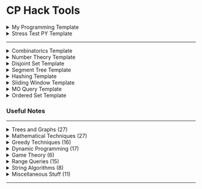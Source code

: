 # CP Hack Tools

<details markdown="1"> 
<summary> My Programming Template
</summary>

```cpp
#include <ext/pb_ds/assoc_container.hpp>
#include <bits/stdc++.h>

#define eb emplace_back
#define fi first 
#define se second 
#define mp make_pair
#define mt make_tuple
#define tm ((tl+tr)>>1)
#define INF (1<<62)
#define endl "\n"
#define mem(v,w) memset(v,w,sizeof(v))
#define sz(v) v.size()
#define all(v) v.begin(),v.end()
#define rall(v) v.rbegin(),v.rend()
#define ub upper_bound
#define lb lower_bound
#define vi vector<int>
#define si stack<int>
#define vvi vector<vector<int>>
#define setbits(v) __builtin_popcount(v)
#define setbitsll(v) __builtin_popcountll(v)
#define nth_element(s,n) *(s.find_by_order(n-1)) 
#define count_smaller(s,n) s.order_of_key(n)  
#define raffle_draw(l,r) uniform_int_distribution<int>(l,r)(prng)
#define log(...) cerr << __LINE__ << ": "; logger(#__VA_ARGS__,__VA_ARGS__)

using namespace std;
using namespace __gnu_pbds;

typedef long long ll;
typedef unsigned long long ull;
typedef pair<int,int> pii;
typedef pair<ll,ll> pll;
typedef tree<int, null_type, less<int>, rb_tree_tag, tree_order_statistics_node_update> ordered_set; //pbds

template <class T,class U> bool chmin(T &x, U y){ if(x>y){ x=y; return true; } return false; }
template <class T,class U> bool chmax(T &x, U y){ if(x<y){ x=y; return true; } return false; }

mt19937 prng(chrono::steady_clock::now().time_since_epoch().count()); // mersenne twister
const long double pi = acos(-1.0);
const int mod = 1e9+7;

/* logging utitlies */
template<typename ...Args>
void logger(string vars, Args&&... values){
	cerr << "[";
	cerr << vars << "] = ";
	string delimeter = "";
	cerr << "[";
		(..., (cerr <<  delimeter << values, delimeter=","));
	cerr << "]\n";
}

/* i/o stream utilities */
ostream& operator <<(ostream& out, pair<int,int> const& v){
    out << v.fi << "," << v.se; 
    return out; 
}

template<typename T>
ostream& operator <<(ostream& out, const vector<T>& v){
    for (const T& x: v) out << x << " "; 
    return out; 
}

template<typename T, typename S>
ostream& operator <<(ostream& out, const map<T,S>& v){
    for (auto& x: v) out << x.fi << "-->" << x.se; 
    return out; 
}

template<typename T>
ostream& operator <<(ostream& out, const set<T>& v){
    for (auto& x: v) cout << x << " ";
    return out;
}

template<typename T>
ostream& operator <<(ostream& out, const multiset<T>& v){
    for (auto& x: v) cout << x << " ";
    return out;
}

/* adhoc utilities */  
inline ll ceil_divide(ll a,ll b){   return (a+b-1)/b; }	

template <class T>
void remove_duplicates(vector<T> &v){ sort(all(v)); v.erase(unique(all(v)),v.end());}

string to_binary(ll v){
    if(!v) return "0";
    string s="";
    while (v>0){
        s += static_cast<char>(v%2 + '0');
        v/=2;
    }
    reverse(all(s));
    return s; 
    
}

int main(){
	
	std::ios::sync_with_stdio(false);
	cin.tie(0);

	#ifdef _INPUT
	freopen("input.txt", "r", stdin);
	#endif 

	return 0;
}
```

</details>



<details markdown="1">
<summary>Stress Test PY Template
</summary>

```py
import filecmp
import os
import random
import sys
import subprocess

my_solution = sys.argv[1]
test_solution = sys.argv[2]

my_solution_exe = my_solution.split(".cpp")[0]
test_solution_exe = test_solution.split(".cpp")[0]

input_file = "in.txt"
my_solution_out = "out1.txt"
test_solution_out = "out2.txt"

def generate_input_file():
    '''
            Write code here to generate the input file
            Tips:
                1. Use random.randint(l,r) : to generate random number between l...r
                2. Perm = list(range(1,n)) random.shuffle(Perm) : to generate a randome permutation
        '''
def test_case(i):
    generate_input_file()
    os.system(f"./{my_solution_exe} < {input_file} > {my_solution_out}")
    os.system(f"./{test_solution_exe} < {input_file} > {test_solution_out}")

    with open(my_solution_out, "r") as f:
        a = f.readline()
        a.rstrip()

    with open(test_solution_out, "r") as f:
        b = f.readline()
        b.rstrip()

    if a == b:
        print(f"Test {i} passed.")
    else:
        print("ERROR, match out1.txt and out2.txt.")
        sys.exit(0)

def run_commands(cmd):
    print(cmd)
    try:
        cmd = cmd.split(" ")
        subprocess.run(cmd, check=True)
    except subprocess.CalledProcessError as e:
        print ("Error:", e)

def compile_command(cpp_file):
    compilation_flags = "-Wall -Wextra -Wshadow -D_GLIBCXX_ASSERTIONS -DDEBUG -ggdb3 -fmax-errors=2 -fsanitize=address,undefined -std=c++17"
    exe_name = cpp_file.split(".cpp")[0]
    return f"g++ {compilation_flags} {exe_name} {cpp_file}"

if __name__ == '__main__':

    run_commands(compile_command(my_solution))
    run_commands(compile_command(test_solution))

    for i in range(1,10000):
        test_case(i)


```
</details>

---

<details markdown="1">
<summary>Combinatorics Template
</summary>


```cpp
inline int mul(int x,int y){    ll z = 1ll; z=z*x*y;   z%=mod; return (int)z; }
inline int add(int x,int y){    ll z = 0ll; z=z+x+y;   z%=mod; return (int)z; }
inline int sub(int x,int y){    ll z=0ll;   z=x+mod-y; z%=mod; return (int)z; }

inline int binpow(int x,int y){

    ll z = 1ll;
    while(y){
        if(y&1) z=mul(z,x);
        x = mul(x,x);
        y>>=1;
    }
    return (int)z;
}

inline int inv(int x){ return binpow(x,mod-2); }

const int N = 400004;
int fac[N], rfac[N];
void fasetup(){
	fac[0] = rfac[0] = 1;
	for(int i=1;i<N;i++) fac[i] = mul(fac[i-1],i);
	rfac[N-1] = inv(fac[N-1]);
	for(int i=N-2;i>0;i--) rfac[i] = mul(rfac[i+1], i+1);
} 

int choose(int n,int r){
	assert(n>=r);
	return mul(fac[n], mul(rfac[r],rfac[n-r])); 
}
```
</details>

<details markdown="1">  
<summary> Number Theory Template 
</summary>

```cpp
vector<int> p; 
int sieve [MAXN]; 
auto sievef = [&] (int MAXN) -> void {
    sieve[1] = 1;
    for (int i = 2; i < MAXN; i++){
        if (sieve[i]) continue;
        p.emplace_back (i); 
        for (int j = i; j < MAXN; j += i){
            sieve [j] = i; 
        }
    }
};

auto factor = [&](int n) -> vector<pii> {
    vector<pii> res;
    for (int &x : p){
        if (x * x > n) break;
        else if (n % x) continue;
        res.emplace_back (x, 0); 
        while (n % x == 0) {
            res.back().se++; 
            n /= x; 
        } 
    }
    if (n > 1) res.emplace_back (n, 1); 
    return res; 
};

vi divisors (int n) {
    vi d = {1};
    while (n > 1){
        int m = 0;
        int q = sieve[n];
        while (n % q == 0) { m++; n /= q; }
        int dsize = d.size();
        int pw = q; 
        for (int i = 0;i < m; i++) {
            for (int j = 0; j < dsize; j++) d.emplace_back (d[j] * pw);
            pw *= q;
        } 
    }
    return d; 
} 

```

</details>
	
	

<details markdown="1">
<summary>Disjoint Set Template
</summary>
	
```cpp
/* Usage: DSU S(n); S.unite (1, 2); S.totalSize(2); */

struct DSU {
	vector <int> par, size_;
	int biggest; 
	DSU (int n) : par (n+1), size_(n+1, 1), biggest(1) { 
		for (int i=0;i<=n;i++) { 
			par[i] = i;
			size_[i] = vis[i];
		}			
	}
	int root (int u) {
		if (par[u] == u) return u; 
		return par[u] = root (par[u]);
	}
	void unite (int u, int v){
		if (root(u) == root(v)) return; 
		if (rand() & 1) swap (u, v); 
		size_[root(v)] += size_[root(u)];
		par[root(u)] = v;
		chmax (biggest, size_[root(v)]);
	}
	int totalSize (int u) {
		return size_[root(u)]; 
	} 
};
```

</details>

<details markdown="1">
<summary> Segment Tree Template
</summary>

```cpp
/* 1-based segment tree template */
// $set : infinite, ST_MAX, Node constructor, combine code


const int ST_MAX = <>;
int _array[ST_MAX];
const int infinite = <>;

struct Node{
    // 0. add node variables and constructors 
    // int node_variables;
	int val;	
	Node () {
		val = infinite; 
	} 
	Node (int val) : val (val) {} 
};

int _n; // $ set _n 
class SegmentTree {
    public:
		
        Node *_t;
    public:
        
        SegmentTree (int n) {
            _n = n;
            _t = new Node[_n*6]; 
        }

        Node combine (Node lc, Node rc){
            Node res;
            /* 1. add your combine code along with empty node  */
			if (lc.val == infinite) return rc; 
			else if (rc.val == infinite) return lc; 
			int va = max (lc.val, rc.val);  
            return Node (va);
        }

        Node query (const int& l, const int& r, int v=1, int tl=1, int tr=_n){
            if (r<tl||l>tr) return Node (); 
            if (tl>=l && tr<=r) return _t[v]; 
            return combine (query(l, r, v<<1, tl, tm), 
                query(l, r, v<<1|1, tm+1, tr));
        }

        void build (int v=1, int tl=1, int tr=_n){
            if (tl==tr) _t[v] = Node(_array[tl]); 
            else {
                build (v<<1, tl, tm);
                build (v<<1|1, tm+1, tr); 
                _t[v] = combine (_t[v<<1], _t[v<<1|1]); 
            }
        }

        // point update 
        void update (const int& pos, const int& val, int v=1, int tl=1, int tr=_n){
            if (tl==tr) _t[v] = Node(val);  
            else {
                if (pos <= tm) update (pos, val, v<<1, tl, tm);
                else update (pos, val, v<<1|1, tm+1, tr); 
                _t[v] = combine (_t[v<<1], _t[v<<1|1]);  
            }
        }
};
/* Segment Tree tested*/
```
</details>

<details markdown="1">
<summary> Hashing Template 
</summary>

```cpp
struct HashInt {
	static const int mx=1e9+7, my=1e9+9;
	long long x, y;
	HashInt () = default;
	HashInt (long long x_) : x(x_), y(x_) {}
	HashInt (long long x_, long long y_) : x(x_), y(y_) {}
	HashInt operator + (const HashInt& other) const{
		HashInt tmp; 
		tmp.x = (x + other.x) % mx;
		tmp.y = (y + other.y) % my;
		return tmp;
	}
	HashInt operator - (const HashInt& other) const{
		HashInt tmp; 
		tmp.x = (mx + x - other.x) % mx;
		tmp.y = (my + y - other.y) % my; 		
		return tmp;
	}
	HashInt operator * (const HashInt& other) const{
		HashInt tmp; 
		tmp.x = (x * other.x) % mx;
		tmp.y = (y * other.y) % my; 		
		return tmp;
	}
	bool operator == (const HashInt& other) const{
		return x == other.x && y == other.y;
	}
	operator pair<long long ,long long> () const {
		return make_pair (x, y);
	}
}; 

namespace RollHash{
	const int P=239017, N_ = 9e5+4;
	HashInt p[N_], H[N_];
	<always call init before initializing test cases> 
	void init() { 
		p[0] = 1;
		for (int i=1;i<N_;i++){
			p[i] = p[i-1] * P; 
		}
	}
	void gen_hashes (const string& str){
		int n = str.size();
		H[0] = str[0];
		for (int i=1;i<n;i++){
			H[i] = H[i-1] * P + str[i];
		}
	}
		
	HashInt hasher (int l, int r) { return l ? H[r] - H[l-1] * p[r-l+1] : H[r]; }
};

using namespace RollHash;
```
</details>



<details markdown="1">
<summary> Sliding Window Template 
</summary>

```cpp
for(int l=0,r=-1;l<n;l++){ // left boundary of the sliding window
	r = max(r, l-1);
	while(r+1 < n){
		/* modify the window*/
		if extendible? 
			r++;
		else 
			/* rollback window  */ 
		break;

		if(chmax(max_length, r-l+1)){
			// record answer from window
		}
	}
	// modify window to delete left boundary to proceed to the next, l++ happens
}
```

</details>

<details markdown="1">
<summary> MO Query Template 
</summary>

```cpp
int B; 

struct Query{

	int l, r, idx; 
	pair<int, int> toPair () const {
		int b = l/B; 
		return {b, (b&1)?-r:r};
	}
	bool operator < (const Query& other) {
		return toPair () < other.toPair();
	}
};

long long curr = 0; 
void add (int); 
void remove (int);

void solve_offline (vector<Query> q) {
	sort (all(q));
	int currL = 1, currR = 1;
	add (arr[1]); 	
	for (int Q: q){
		int L,R,idx; 
		while (L < currL) add (arr[--currL]);	
		while (R > currR) add (arr[++currR]);
		while (L > currL) remove (arr[currL++]); 
		while (R < currR) remove (arr[currR--]);
		answer[idx] = curr;
	}
} 
```

</details>


<details markdown="1">
<summary> Ordered Set Template 
</summary>
	
```cpp
	struct RBTree { 
	typedef tree<pii, 
			null_type, 
			less<pii>,
			rb_tree_tag, 
			tree_order_statistics_node_update> ord;
	ord s;
	int _t;
	
	RBTree() {  
		_t = 0;
	}
	void emplace (int x) { s.insert ({x, ++_t});  }
	void erase (int x) { s.erase (s.lower_bound({x, 0})); }
	int less_than (int x) { return s.order_of_key({x, 0}); }
	int less_eq (int x) { return s.order_of_key({x+1, 0}); }
	int find_nth (int n) { 
		if (s.find_by_order(n) == s.end()) return -1;
		return s.find_by_order(n)->first;
	}
};	
```
</details>


### Useful Notes

---

<details markdown="1">
<summary>Trees and Graphs (27)
</summary>

---

[1. Cyclicity in undirected graph](graph/graph.md#a)

[2. Cyclicity in directed graph, coloring technique](graph/graph.md#b)

[3. All simple cycles in a undirected graph, w/o composite cycles](graph/graph.md#c)

[4. All tricks using union-find algorithm](graph/graph.md#d)

[5. Small to Large Trick, Merger Sets, a DSU trick](graph/dsu.md)

[6. Tarjan's algorithm to find articulation points, bridges](graph/graph.md#e)

[7. Finding transitive closure of a graph using Floyd Warshall](graph/graph.md#g)

[8. BFS on complement graph aka Pie for a Pie trick](graph/graph.md#h)

[9. All topological ordering](graph/graph.md#i)

[10. Kahn's algorithm for topological ordering](graph/graph.md#j)

[11. Maximal/Minimal Topological ordering](graph/graph.md#k)

[12. Floyd Warshall for finding shortest paths](graph/graph.md#l)

[13. Minimum Spanning Tree, Prim vs Kruskal](graph/graph.md#m)

[14. Dijkstra's shortest path algoritm for non-negative edges](graph/graph.md#o)

[15. Kth shortest path and ghostness in dikjstra's algorithm](graph/graph.md#o1)

[16. Use Bellman Ford for negative edge weights](graph/graph.md#p)

[17. Detect negative cycle using Bellman Ford](graph/graph.md#q)

[18. Shortest Cycle in undirected graph using BFS](graph/graph.md#q1)

[19. 0/1 BFS Trick](graph/graph.md#r)

[20. Strongly connected component aka SCC](graph/graph.md#s)

[21. Kosaraju's algorithm for condensed SCC](graph/graph.md#t)

[22. Finding centeroid a tree, subtree, cut tree](graph/centeroid.md)

[23. Euler Tour, relation between vertices, propagating tree](graph/euler-tour.md)

[24. Everything about Trie](graph/trie.md)

[25. Trie and binary MEX](graph/trie.md)

[26. Bit prefix Trie and XOR operations](graph/trie.md)

[27. Games on Trie](graph/trie.md)

</details>

<details markdown="1">
<summary>Mathematical Techniques (27)
</summary>

---
	
[1. Custom Ceil Function](math/math.md#a)

[2. Lazy Caterer](math/math.md#b) 

[3. Chinese Remainder Theorem](math/math.md#c) 

[4. Derangement](math/math.md#d) 

[5. Chicken Mcnugget Theorem](math/math.md#e) 

[6. Erdos Szekeres Theorem](math/math.md#f) 

[7. Cyclicity](math/math.md#g)

[8. Parity of Permutation](math/math.md#h) 

[9. Rank in Arbitrarty Bases](math/math.md#i) 

[10. Floyd Cycle](math/math.md#j) 

[11. Manhattern Trick](math/math.md#k) 

[12. Complexity of Euclid's dvision Lemma](math/math.md#o)

[13. Subsequence to Subarray Transformation Trick](math/math.md#l)

[14. Some properties of sum of absolute differences aka SAD](math/sad.md)

[15. How to solve diophantine equations](math/diophantine.md#a)

[16. Gaussian Elimination in GF(2), Max XOR Subsequence](math/gaussian-elimination.md)

[17. Euclid extended division algorithm for LCM/GCD](math/gcd-lcm.md)

[18. Catalan Number, Dyck Path](math/combinatorics.md#a)

[19. Inclusion Exclusion Principle](math/combinatorics.md#b)

[20. Prime Factorization, Sieve, Divisors of Large numbers](math/prime-factorization.md)

[21. Minimum Excludent aka MEX](math/mex.md)

[22. No. of Co-prime pairs](math/cses.md)

[23. Meet in the Middle aka MiTM](math/cses.md)

[24. Generating Functions](math/generating_functions.md)

[26. Difference Array, Sort, Repeat](math/math.md#p)

[27. Expected Value Problems](math/expected_value.md)

</details>

<details markdown="1">
<summary>
Greedy Techniques (16)
</summary>

---

[1. Minimum Increment Decrement to make array equal](greedy/adhoc_greedy.md)
	
[2. Largest Area in a Histogram using NGE](greedy/adhoc_greedy.md)

[3. Intermediate Value Property Trick](greedy/adhoc_greedy.md)

[4. Job Sequencing Problems](greedy/adhoc_greedy.md)

[5. A Nice Binary Search Trick](greedy/adhoc_greedy.md)

[6. Find frequency of element in a given range using upperbound, lowerbound](greedy/adhoc_greedy.md)

[7. All techniques using exchange arguments, powerful proving technique](greedy/exchange-arg.md)

[8. Invariance and Extremal Ideas](greedy/invariance.md)

[9. Generic sliding window algorithm](greedy/sliding-window.md)

[10. Comparing a subarray with a sliding window technique](greedy/sliding-window.md)

[11. Find closest pair, minimum euclidean distance](greedy/sweepline.md)

[12. Klee's algorithm for union of intersecting segments](greedy/sweepline.md)

[13. Intervals and Schedules](greedy/interval.md)

[14. UpperBound and LowerBound on Tuples](greedy/adhoc_greedy.md)

[15. Change of slope trick](greedy/adhoc_greedy.md)

[16. Linear Transformation trick](greedy/adhoc_greedy.md)

</details>


<details markdown="1">
<summary>Dynamic Programming (17)
</summary>

---

[1. Max Subarray Sum, Kadane's algorithm](dp/adhoc-dp.md)

[2. Max Subarray Product](dp/adhoc-dp.md)

[3. All variants of buy-sell share problems](dp/adhoc-dp.md)

[4. Bitmasking: Assigment Problem](dp/bitmask.md)

[5. Bitmasking: Held Karp for TSP like problem](dp/bitmask.md)

[6. Masking over Primes](dp/bitmask.md)

[7. Enumerating submasks](dp/bitmask.md)

[8. Profile DP, DP on broken pipes](dp/bitmask.md)

[9. All tricks in digit DP problems, including LCM trick, pair of numbers](dp/digit-dp.md)

[10. Divisibility problems using DP](dp/divisibility.md)

[11. Everything about IN-OUT dp on tree aka Rerooting technique, Tree Distances, Tree Matching](dp/dp-on-trees.md)

[12. Inclusion and Exclusion DP](dp/dp-on-trees.md)

[13. Solving any structural dp problems using kadane's approach](dp/dp_tricks.md)

[14. Subsequence & Substring comparison of two strings type problems](dp/subsequence_dp.md)

[15. Everything about Sieve of Eratosthenes, Prime Factorization, Harmonic Lemma](dp/sieve.md)

[16. Next Element Array technique used in various AND, OR, bitwise problems](dp/next-array.md)

[17. Matrix Exponentiation Trick](dp/matrixexpo.md)

</details>


<details markdown="1">
<summary>Game Theory (6)
</summary>
	
---

[1. Games on arbitrary graphs](games/games.md)

[2. NIM games](games/games.md)

[3. Sprague Grundy Theorem](games/games.md)

[4. Converting games to NIM forms using MEX](games/games.md)

[5. Strategize the game backward, Parity Tricks](games/games.md)

[6. Tag games on Trees, Graphs](games/games_on_graphs.md)

</details>


<details markdown="1">
<summary>Range Queries (15)
</summary>

---
	
[1. Binary Lifting, LCA of trees](range-queries/query.md)

[2. Fenwick Tree, 1D, 2D, difference array trick](range-queries/query.md)

[3. Sparse Table](range-queries/query.md)

[4. Segment Tree 1D, 2D, Lazy Propagation](range-queries/query.md)

[5. Merge Sort Tree](range-queries/query.md)

[6. Sqrt Decomposition](range-queries/query.md)

[7. Counting Inversions using Fenwick Tree](range-queries/query.md)

[8. Order Statistics using Fenwick Tree](range-queries/query.md)

[9. Classical Fenwick Tree application in DP, Coordinate Compression](range-queries/query.md)

[10. Segment Tree, Bit manipulation and Lazy propagation](range-queries/query.md)

[11. Get the nearest element from a given element in a range](range-queries/query.md)

[12. Ordered Statistics using PBDS](range-queries/ordered_sets.md)

[13. Interesting RMQ problems from SPOJ](range-queries/spoj-rmq-sprint.md)

[14. Some non-trivial ideas in RMQ/RSQ](range-queries/non-trivial-examples.md)

[15. MO's algorithm for RSQs and RMQs](range-queries/mo_query_trick.md)

</details>


<details markdown="1">
<summary>String Algorithms (8)
</summary>

---
	
[1. Minimum Palindromic Cuts](string/adhoc-strings.md)

[2. Scatter Palindromes](string/adhoc-strings.md)

[3. Distinct Subsequences](string/adhoc-strings.md)

[4. Don't be a Subsequences](string/adhoc-strings.md)

[5. KMP function, Z algorithm, periodicity of strings](string/kmp.md)

[6. Polynomial Hashing aka Rolling Hash](string/polyhash.md)

[7. Rabin Karp, Lexicographically minimal shift, double hashing](string/polyhash.md)

[8. Fun with Palindromes](string/palindrome.md#fun-with-palindromes)

</details>


<details markdown="1">
<summary>Miscellaneous Stuff (11)
</summary>

---

[1. K-Majority Voting algorithm aka Boyer-Moore](others/voting.md) 

[2. Some useful bit hacks, bitsets](others/bit-hacks.md)

[3. Bitset Magic and DP optimizations](others/bitsets.md)

[4. Minimum, Maximum XOR values of pair of numbers](others/classical_ideas.md)

[5. Coordinate Compression](others/coordinate-compression.md)

[6. Ternary Search for unimodal data](others/ternery-search.md)

[7. Some non-trivial tricks used in DP and Graphs](gym/weekly-algorithm-sheet)

[8. Some variants of Knapsack problem](others/knapsack.md)

[9. All about permutations and transpositions](others/permutation.md)

[10. CF blog: Collection of little techniques](https://codeforces.com/blog/entry/100910)

[11. Contribution Technique](others/contribution_technique.md)

</details>

---


